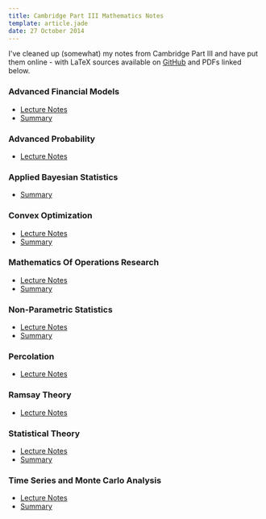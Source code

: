 ```yaml
---
title: Cambridge Part III Mathematics Notes
template: article.jade
date: 27 October 2014
---
```


I've cleaned up (somewhat) my notes from Cambridge Part III and have
put them online - with LaTeX sources available on [GitHub][] and PDFs
linked below.

### Advanced Financial Models ###

- [Lecture Notes](/static/cambridge/AdvancedFinancialModels-LectureNotes.pdf)
- [Summary](/static/cambridge/AdvancedFinancialModels-Summary.pdf)


### Advanced Probability ###

- [Lecture Notes](/static/cambridge/AdvancedProbability-LectureNotes.pdf)


### Applied Bayesian Statistics ###

- [Summary](/static/cambridge/AppliedBayesianStatistics-Summary.pdf)


### Convex Optimization ###

- [Lecture Notes](/static/cambridge/ConvexOptimization-LectureNotes.pdf)
- [Summary](/static/cambridge/ConvexOptimization-Summary.pdf)


### Mathematics Of Operations Research ###

- [Lecture Notes](/static/cambridge/MathematicsOfOperationsResearch-LectureNotes.pdf)
- [Summary](/static/cambridge/MathematicsOfOperationsResearch-Summary.pdf)


### Non-Parametric Statistics ###

- [Lecture Notes](/static/cambridge/NonParametricStatistics-LectureNotes.pdf)
- [Summary](/static/cambridge/NonParametricStatistics-Summary.pdf)


### Percolation ###

- [Lecture Notes](/static/cambridge/Percolation-LectureNotes.pdf)


### Ramsay Theory ###

- [Lecture Notes](/static/cambridge/RamsayTheory-LectureNotes.pdf)


### Statistical Theory ###

- [Lecture Notes](/static/cambridge/StatisticalTheory-LectureNotes.pdf)
- [Summary](/static/cambridge/StatisticalTheory-Summary.pdf)


### Time Series and Monte Carlo Analysis ###

- [Lecture Notes](/static/cambridge/TimeSeriesMonteCarlo-LectureNotes.pdf)
- [Summary](/static/cambridge/TimeSeriesMonteCarlo-Summary.pdf)

[GitHub]: https://github.com/ajtulloch/CambridgeMathematicsPartIII
